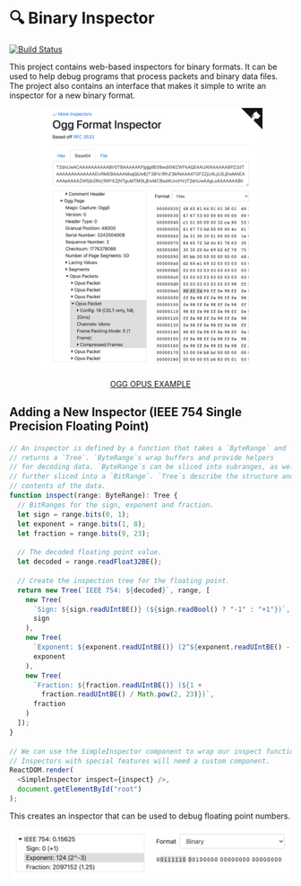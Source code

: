 # 🔍 Binary Inspector

[![Build Status](https://travis-ci.com/rameshvarun/binary-inspector.svg?branch=master)](https://travis-ci.com/rameshvarun/binary-inspector)

This project contains web-based inspectors for binary formats. It can be used to help debug programs that process packets and binary data files. The project also contains an interface that makes it simple to write an inspector for a new binary format.

<p align="center">
  <img width="400px" src="./media/demo.png" />
</p>
<p align="center">
  <a href="https://rameshvarun.github.io/binary-inspector/ogg/#data=T2dnUwACAAAAAAAAAABIr0TBAAAAAKPjpjgBE09wdXNIZWFkAQE4AUAfAAAAAABPZ2dTAAAAAAAAAAAAAEivRMEBAAAAMsqQUwE%2FT3B1c1RhZ3MNAAAATGF2ZjU4Ljc2LjEwMAEAAAAeAAAAZW5jb2Rlcj1MYXZjNTguMTM0LjEwMCBsaWJvcHVzT2dnUwAAgLsAAAAAAABIr0TBAgAAANJg4WkyAwMDAwMDAwMDAwMDAwMDAwMDAwMDAwMDAwMDAwMDAwMDAwMDAwMDAwMDAwMDAwMDAwOY%2F%2F6Y%2F%2F6Y%2F%2F6Y%2F%2F6Y%2F%2F6Y%2F%2F6Y%2F%2F6Y%2F%2F6Y%2F%2F6Y%2F%2F6Y%2F%2F6Y%2F%2F6Y%2F%2F6Y%2F%2F6Y%2F%2F6Y%2F%2F6Y%2F%2F6Y%2F%2F6Y%2F%2F6Y%2F%2F6Y%2F%2F6Y%2F%2F6Y%2F%2F6Y%2F%2F6Y%2F%2F6Y%2F%2F6Y%2F%2F6Y%2F%2F6Y%2F%2F6Y%2F%2F6Y%2F%2F6Y%2F%2F6Y%2F%2F6Y%2F%2F6Y%2F%2F6Y%2F%2F6Y%2F%2F6Y%2F%2F6Y%2F%2F6Y%2F%2F6Y%2F%2F6Y%2F%2F6Y%2F%2F6Y%2F%2F6Y%2F%2F6Y%2F%2F6Y%2F%2F6Y%2F%2F6Y%2F%2F6Y%2F%2F5PZ2dTAAS4vAAAAAAAAEivRMEDAAAABbaDBQEDmP%2F%2B">OGG OPUS EXAMPLE</a>
</p>




## Adding a New  Inspector (IEEE 754 Single Precision Floating Point)

```typescript
// An inspector is defined by a function that takes a `ByteRange` and
// returns a `Tree`. `ByteRange`s wrap buffers and provide helpers
// for decoding data. `ByteRange`s can be sliced into subranges, as well as
// further sliced into a `BitRange`. `Tree`s describe the structure and
// contents of the data.
function inspect(range: ByteRange): Tree {
  // BitRanges for the sign, exponent and fraction.
  let sign = range.bits(0, 1);
  let exponent = range.bits(1, 8);
  let fraction = range.bits(9, 23);

  // The decoded floating point value.
  let decoded = range.readFloat32BE();

  // Create the inspection tree for the floating point.
  return new Tree(`IEEE 754: ${decoded}`, range, [
    new Tree(
      `Sign: ${sign.readUIntBE()} (${sign.readBool() ? "-1" : "+1"})`,
      sign
    ),
    new Tree(
      `Exponent: ${exponent.readUIntBE()} (2^${exponent.readUIntBE() - 127})`,
      exponent
    ),
    new Tree(
      `Fraction: ${fraction.readUIntBE()} (${1 +
        fraction.readUIntBE() / Math.pow(2, 23)})`,
      fraction
    )
  ]);
}

// We can use the SimpleInspector component to wrap our inspect function.
// Inspectors with special features will need a custom component.
ReactDOM.render(
  <SimpleInspector inspect={inspect} />,
  document.getElementById("root")
);
```

This creates an inspector that can be used to debug floating point numbers.

<p align="center">
  <img width="500px" src="./media/binary32.png" />
</p>
